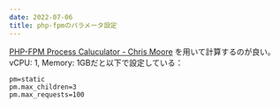 ```yaml
---
date: 2022-07-06
title: php-fpmのパラメータ設定
---
```


[PHP-FPM Process Caluculator - Chris Moore](https://spot13.com/pmcalculator/) を用いて計算するのが良い。
vCPU: 1, Memory: 1GBだと以下で設定している：
```
pm=static
pm.max_children=3
pm.max_requests=100
```
